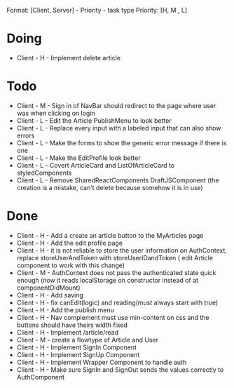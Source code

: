 Format: [Client, Server] - Priority - task type
Priority: [H, M , L]

# Doing

* Client - H - Implement delete article

# Todo

* Client - M - Sign in of NavBar should redirect to the page where user was when clicking on login
* Client - L - Edit the Article PublishMenu to look better
* Client - L - Replace every input with a labeled input that can also show errors
* Client - L - Make the forms to show the generic error message if there is one
* Client - L - Make the EditProfile look better
* Client - L - Covert ArticleCard and ListOfArticleCard to styledComponents
* Client - L - Remove SharedReactComponents DraftJSComponent (the creation is a mistake, can't delete because somehow it is in use)

# Done

* Client - H - Add a create an article button to the MyArticles page
* Client - H - Add the edit profile page
* Client - H - it is not reliable to store the user information on AuthContext, replace storeUserAndToken with storeUserIDandToken ( edit Article component to work with this change)
* Client - M - AuthContext does not pass the authenticated state quick enough (now it reads localStorage on constructor instead of at componentDidMount)
* Client - H - Add saving
* Client - H - fix canEdit(logic) and reading(must always start with true)
* Client - H - Add the publish menu
* Client - H - Nav complement must use min-content on css and the buttons should have theirs width fixed
* Client - H - Implement /article/read
* Client - M - create a flowtype of Article and User
* Client - H - Implement SignIn Component
* Client - H - Implement SignUp Component
* Client - H - Implement Wrapper Component to handle auth
* Client - H - Make sure SignIn and SignOut sends the values correctly to AuthComponent
